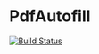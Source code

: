 # PdfAutofill
[![Build Status](https://travis-ci.org/mondeun/PdfAutofill.svg?branch=master)](https://travis-ci.org/mondeun/PdfAutofill)
